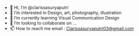 - 👋 Hi, I’m @clarissasuryaputri
- 👀 I’m interested in Design, art, photography, illustration
- 🌱 I’m currently learning Visual Communication Design
- 💞️ I’m looking to collaborate on ...
- 📫 How to reach me email : Clarissasuryaputri03@gmail.com

<!---
clarissasuryaputri/clarissasuryaputri is a ✨ special ✨ repository because its `README.md` (this file) appears on your GitHub profile.
You can click the Preview link to take a look at your changes.
--->
